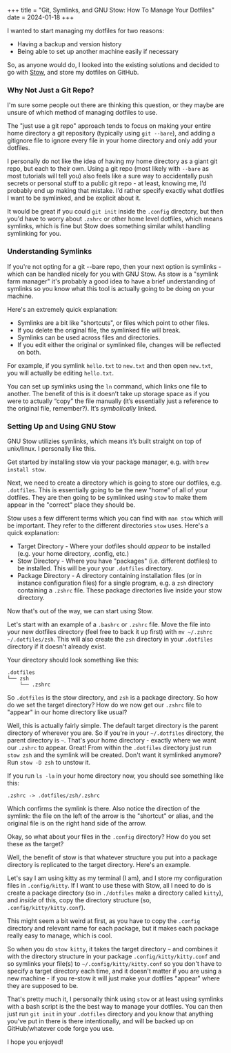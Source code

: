 +++
title = "Git, Symlinks, and GNU Stow: How To Manage Your Dotfiles"
date = 2024-01-18
+++

I wanted to start managing my dotfiles for two reasons:
- Having a backup and version history
- Being able to set up another machine easily if necessary

So, as anyone would do, I looked into the existing solutions and decided to go with [Stow](https://www.gnu.org/software/stow/), and store my dotfiles on GitHub.

### Why Not Just a Git Repo?

I'm sure some people out there are thinking this question, or they maybe are unsure of which method of managing dotfiles to use.

The "just use a git repo" approach tends to focus on making your entire home directory a git repository (typically using `git --bare`), and adding a gitignore file to ignore every file in your home directory and only add your dotfiles.

I personally do not like the idea of having my home directory as a giant git repo, but each to their own. Using a git repo (most likely with `--bare` as most tutorials will tell you) also feels like a sure way to accidentally push secrets or personal stuff to a public git repo - at least, knowing me, I’d probably end up making that mistake. I’d rather specify exactly what dotfiles I want to be symlinked, and be explicit about it.

It would be great if you could `git init` inside the `.config` directory, but then you'd have to worry about `.zshrc` or other home level dotfiles, which means symlinks, which is fine but Stow does something similar whilst handling symlinking for you.

### Understanding Symlinks

If you're not opting for a git --bare repo, then your next option is symlinks - which can be handled nicely for you with GNU Stow. As stow is a "symlink farm manager" it's probably a good idea to have a brief understanding of symlinks so you know what this tool is actually going to be doing on your machine.

Here's an extremely quick explanation:
- Symlinks are a bit like "shortcuts", or files which point to other files.
- If you delete the original file, the symlinked file will break.
- Symlinks can be used across files and directories.
- If you edit either the original or symlinked file, changes will be reflected on both.

For example, if you symlink `hello.txt` to `new.txt` and then open `new.txt`, you will actually be editing `hello.txt`. 

You can set up symlinks using the `ln` command, which links one file to another. The benefit of this is it doesn’t take up storage space as if you were to actually “copy” the file manually (it’s essentially just a reference to the original file, remember?). It’s *symbolically* linked.

### Setting Up and Using GNU Stow

GNU Stow utilizies symlinks, which means it’s built straight on top of unix/linux. I personally like this.

Get started by installing stow via your package manager, e.g. with `brew install stow`.

Next, we need to create a directory which is going to store our dotfiles, e.g. `.dotfiles`. This is essentially going to be the new "home" of all of your dotfiles. They are then going to be symlinked using `stow` to make them appear in the "correct" place they should be.

Stow uses a few different terms which you can find with `man stow` which will be important. They refer to the different directories `stow` uses. Here's a quick explanation:
- Target Directory - Where your dotfiles should *appear* to be installed (e.g. your home directory, .config, etc.)
- Stow Directory - Where you have "packages" (i.e. different dotfiles) to be installed. This will be your your `.dotfiles` directory.
- Package Directory - A directory containing installation files (or in instance configuration files) for a single program, e.g. a `zsh` directory containing a `.zshrc` file. These package directories live inside your stow directory.

Now that's out of the way, we can start using Stow.

Let's start with an example of a `.bashrc` or `.zshrc` file. Move the file into your new dotfiles directory (feel free to back it up first) with `mv ~/.zshrc ~/.dotfiles/zsh`. This will also create the `zsh` directory in your `.dotfiles` directory if it doesn't already exist. 

Your directory should look something like this:

```
.dotfiles
└── zsh
    └── .zshrc
```

So `.dotfiles` is the stow directory, and `zsh` is a package directory. So how do we set the target directory? How do we now get our `.zshrc` file to "appear" in our home directory like usual?

Well, this is actually fairly simple. The default target directory is the parent directory of wherever you are. So if you're in your `~/.dotfiles` directory, the parent directory is `~`. That's your home directory - exactly where we want our `.zshrc` to appear. Great! From within the `.dotfiles` directory just run `stow zsh` and the symlink will be created. Don't want it symlinked anymore? Run `stow -D zsh` to unstow it.

If you run `ls -la` in your home directory now, you should see something like this:

```
.zshrc -> .dotfiles/zsh/.zshrc
```

Which confirms the symlink is there. Also notice the direction of the symlink: the file on the left of the arrow is the "shortcut" or alias, and the original file is on the right hand side of the arrow.

Okay, so what about your files in the `.config` directory? How do you set these as the target?

Well, the benefit of stow is that whatever structure you put into a package directory is replicated to the target directory. Here's an example. 

Let's say I am using kitty as my terminal (I am), and I store my configuration files in `.config/kitty`. If I want to use these with Stow, all I need to do is create a package directory (so in `./dotfiles` make a directory called `kitty`), and *inside* of this, copy the directory structure (so, `.config/kitty/kitty.conf`).

This might seem a bit weird at first, as you have to copy the `.config` directory and relevant name for each package, but it makes each package really easy to manage, which is cool.

So when you do `stow kitty`, it takes the target directory `~` and combines it with the directory structure in your package `.config/kitty/kitty.conf` and so symlinks your file(s) to `~/.config/kitty/kitty.conf` so you don't have to specify a target directory each time, and it doesn't matter if you are using a new machine - if you re-stow it will just make your dotfiles "appear" where they are supposed to be. 

That's pretty much it, I personally think using `stow` or at least using symlinks with a bash script is the the best way to manage your dotfiles. You can then just run `git init` in your `.dotfiles` directory and you know that anything you've put in there is there intentionally, and will be backed up on GitHub/whatever code forge you use.

I hope you enjoyed!
